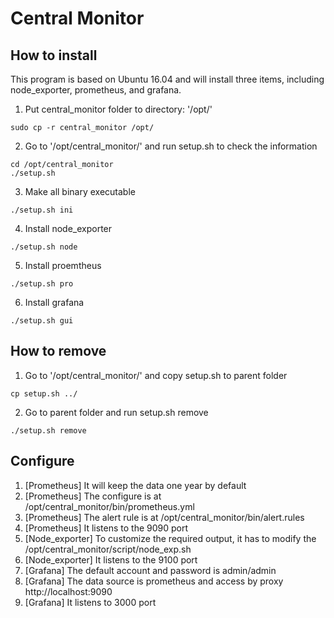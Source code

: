 # Central Monitor

## How to install

This program is based on Ubuntu 16.04 and will install three items, including node_exporter, prometheus, and grafana.

1. Put central_monitor folder to directory: '/opt/'

```
sudo cp -r central_monitor /opt/
```

2. Go to '/opt/central_monitor/' and run setup.sh to check the information

```
cd /opt/central_monitor
./setup.sh
```

3. Make all binary executable 

```
./setup.sh ini
```

4. Install node_exporter

```
./setup.sh node
```

5. Install proemtheus

```
./setup.sh pro
```

6. Install grafana

```
./setup.sh gui
```

## How to remove

1. Go to '/opt/central_monitor/' and copy setup.sh to parent folder 

```
cp setup.sh ../
```

2. Go to parent folder and run setup.sh remove

```
./setup.sh remove
```

## Configure

1. [Prometheus] It will keep the data one year by default
2. [Prometheus] The configure is at /opt/central_monitor/bin/prometheus.yml
3. [Prometheus] The alert rule is at /opt/central_monitor/bin/alert.rules
4. [Prometheus] It listens to the 9090 port
5. [Node\_exporter] To customize the required output, it has to modify the /opt/central_monitor/script/node_exp.sh
6. [Node\_exporter] It listens to the 9100 port
7. [Grafana] The default account and password is admin/admin
8. [Grafana] The data source is prometheus and access by proxy http://localhost:9090
9. [Grafana] It listens to 3000 port
